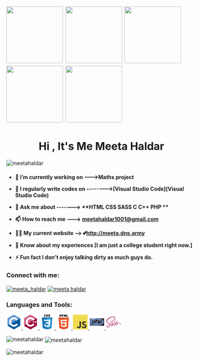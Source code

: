 <span><h1>
   <img src="https://octodex.github.com/images/daftpunktocat-guy.gif"    width="150" height="150" />
   <img src="https://octodex.github.com/images/momtocat.png" width="150"    height="150"  />
  <img src="https://octodex.github.com/images/daftpunktocat-thomas.gif" width="150" height="150"  />
  <img src="https://octodex.github.com/images/twenty-percent-cooler-octocat.png" width="150" height="150"/>
 <img src="https://octodex.github.com/images/daftpunktocat-guy.gif" width="150"   height="150" />
  
  </h1>
</span>




<h1 align="center">Hi , It's Me Meeta Haldar</h1>


<p align="left"> <img src="https://komarev.com/ghpvc/?username=meetahaldar&label=Profile%20views&color=0e75b6&style=flat" alt="meetahaldar" /> </p>


<h4>

   
   
   
- 🔭 I’m currently working on --->**Maths project**

- 📝 I regularly write codes on -------->[Visual Studio Code](Visual Studio Code)

- 💬 Ask me about -------> **HTML CSS SASS C C++ PHP **

- 📫 How to reach me ---> **meetahaldar1001@gmail.com**

- 💁‍♀️ My current website --> 💕http://meeta.dns.army

- 📄 Know about my experiences [I am just a college student right now.]

- ⚡ Fun fact **I don't enjoy talking dirty as much guys do.**
   </h4>
<h3 align="left">Connect with me: </h3>
<p align="left">
<a href="https://instagram.com/meeta_haldar" target="blank"><img align="center" src="https://cdn.jsdelivr.net/npm/simple-icons@3.0.1/icons/instagram.svg" alt="meeta_haldar" height="30" width="40" /></a>
<a href="https://auth.geeksforgeeks.org/user/meeta haldar" target="blank"><img align="center" src="https://cdn.jsdelivr.net/npm/simple-icons@3.0.1/icons/geeksforgeeks.svg" alt="meeta haldar" height="30" width="40"/></a>
</p>

<h3 align="left">Languages and Tools: </h3>





<p align="left"> <a href="https://www.cprogramming.com/" target="_blank"> <img src="https://raw.githubusercontent.com/devicons/devicon/master/icons/c/c-original.svg" alt="c" width="40" height="40"/> </a> <a href="https://www.w3schools.com/cpp/" target="_blank"> <img src="https://raw.githubusercontent.com/devicons/devicon/master/icons/cplusplus/cplusplus-original.svg"  alt="cplusplus"  width="40" height="40"/> </a> <a href="https://www.w3schools.com/css/" target="_blank"> <img src="https://raw.githubusercontent.com/devicons/devicon/master/icons/css3/css3-original-wordmark.svg" alt="css3" width="40" height="40"/> </a> <a href="https://www.w3.org/html/" target="_blank"> <img src="https://raw.githubusercontent.com/devicons/devicon/master/icons/html5/html5-original-wordmark.svg" alt="html5" width="40" height="40"/> </a> <a href="https://developer.mozilla.org/en-US/docs/Web/JavaScript" target="_blank"> <img src="https://raw.githubusercontent.com/devicons/devicon/master/icons/javascript/javascript-original.svg" alt="javascript" width="40" height="40"/> </a> <a href="https://www.php.net" target="_blank"> <img src="https://raw.githubusercontent.com/devicons/devicon/master/icons/php/php-original.svg" alt="php" width="40" height="40"/> </a> <a href="https://sass-lang.com" target="_blank"> <img src="https://raw.githubusercontent.com/devicons/devicon/master/icons/sass/sass-original.svg" alt="sass" width="40" height="40"/> </a> </p>




<p><img align="left" src="https://github-readme-stats.vercel.app/api/top-langs?username=meetahaldar&show_icons=true&locale=en&layout=compact" alt="meetahaldar" /></p>

<p>&nbsp;<img align="center" src="https://github-readme-stats.vercel.app/api?username=meetahaldar&show_icons=true&locale=en" alt="meetahaldar" /></p>

<p><img align="center" src="https://github-readme-streak-stats.herokuapp.com/?user=meetahaldar&" alt="meetahaldar" /></p>
